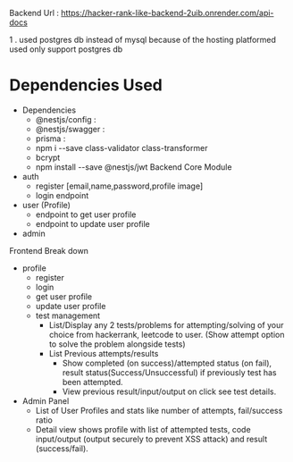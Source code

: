 
Backend Url : https://hacker-rank-like-backend-2uib.onrender.com/api-docs

1 .  used postgres db instead of mysql because of the hosting platformed used only support postgres db

# Dependencies Used
   - Dependencies
     - @nestjs/config : 
     - @nestjs/swagger : 
     - prisma :
     - npm i --save class-validator class-transformer
     - bcrypt
     -  npm install --save @nestjs/jwt
Backend Core Module
  - auth
    - register [email,name,password,profile image]
    - login endpoint
  - user (Profile)
    - endpoint to get user profile
    - endpoint to update user profile
  - admin

Frontend Break down
   - profile
        - register
        - login 
        - get user profile
        - update user profile
     - test management 
       -  List/Display any 2 tests/problems for attempting/solving of your choice from hackerrank, leetcode to user. (Show attempt option to solve the problem alongside tests)
       -  List Previous attempts/results 
             - Show completed (on success)/attempted status (on fail), result status(Success/Unsuccessful) if previously test has been attempted.
             - View previous result/input/output on click see test details.
   - Admin Panel
     - List of User Profiles and stats like number of attempts, fail/success ratio
     - Detail view shows profile with list of attempted tests, code input/output
       (output securely to prevent XSS attack) and result (success/fail).